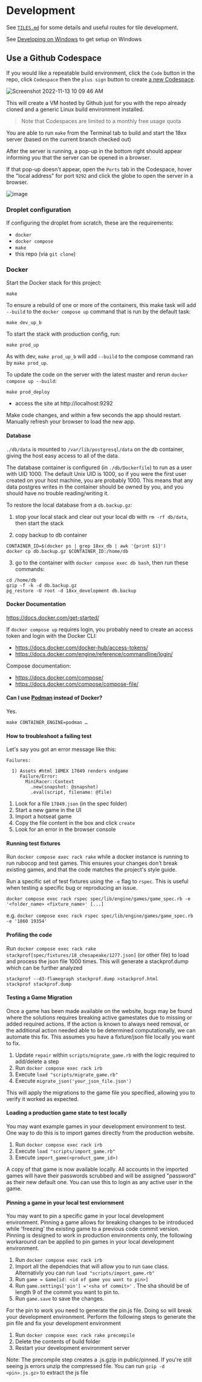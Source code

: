 # Development

See [`TILES.md`](/TILES.md) for some details and useful routes for tile
development.

See [Developing on Windows](https://github.com/tobymao/18xx/wiki/Developing-For-18xx.games#developing-on-windows) to get setup on Windows

## Use a Github Codespace

If you would like a repeatable build environment, click the `Code` button in the repo, click `Codespace` then the `plus sign` button to create [a new Codespace](https://github.com/features/codespaces).

![Screenshot 2022-11-13 10 09 46 AM](https://user-images.githubusercontent.com/1711810/201537600-294512b8-3a99-4762-8c16-d64294706434.png)

This will create a VM hosted by Github just for you with the repo already cloned and a generic Linux build environment installed.

> Note that Codespaces are limited to a monthly free usage quota

You are able to run `make` from the Terminal tab to build and start the 18xx server (based on the current branch checked out)

After the server is running, a pop-up in the bottom right should appear informing you that the server can be opened in a browser.

If that pop-up doesn't appear, open the `Ports` tab in the Codespace, hover the "local address" for port `9292` and click the globe to open the server in a browser.

![image](https://user-images.githubusercontent.com/1711810/201538007-a5b4bf8a-9214-4ca3-a6a5-6304601c34c2.png)


### Droplet configuration

If configuring the droplet from scratch, these are the requirements:

- `docker`
- `docker compose`
- `make`
- this repo (via `git clone`)

### Docker

Start the Docker stack for this project:

```
make
```

To ensure a rebuild of one or more of the containers, this make task will add
`--build` to the `docker compose up` command that is run by the default task:

```
make dev_up_b
```

To start the stack with production config, run:

```
make prod_up
```

As with dev, `make prod_up_b` will add `--build` to the compose command ran by
`make prod_up`.

To update the code on the server with the latest master and rerun
`docker compose up --build`:

```
make prod_deploy
```

- access the site at http://localhost:9292

Make code changes, and within a few seconds the app should restart. Manually
refresh your browser to load the new app.

#### Database

`./db/data` is mounted to `/var/lib/postgresql/data` on the db container, giving
the host easy access to all of the data.

The database container is configured (in `./db/Dockerfile`) to run as a user
with UID 1000. The default Unix UID is 1000, so if you were the first user
created on your host machine, you are probably 1000. This means that any data
postgres writes in the container should be owned by you, and you should have no
trouble reading/writing it.

To restore the local database from a `db.backup.gz`:

1. stop your local stack and clear out your local db with `rm -rf db/data`, then
   start the stack

2. copy backup to db container

```
CONTAINER_ID=$(docker ps | grep 18xx_db | awk '{print $1}')
docker cp db.backup.gz $CONTAINER_ID:/home/db
```

3. go to the container with `docker compose exec db bash`, then run these
   commands:

```
cd /home/db
gzip -f -k -d db.backup.gz
pg_restore -U root -d 18xx_development db.backup
```

#### Docker Documentation

https://docs.docker.com/get-started/

If `docker compose up` requires login, you probably need to create an access
token and login with the Docker CLI:

- https://docs.docker.com/docker-hub/access-tokens/
- https://docs.docker.com/engine/reference/commandline/login/

Compose documentation:

- https://docs.docker.com/compose/
- https://docs.docker.com/compose/compose-file/

#### Can I use [Podman](https://podman.io/) instead of Docker?

Yes.

```
make CONTAINER_ENGINE=podman …
```

#### How to troubleshoot a failing test

Let's say you got an error message like this:

```
Failures:

  1) Assets #html 18MEX 17849 renders endgame
     Failure/Error:
       MiniRacer::Context
         .new(snapshot: @snapshot)
         .eval(script, filename: @file)
```

1. Look for a file `17849.json` (in the spec folder)
2. Start a new game in the UI
3. Import a hotseat game
4. Copy the file content in the box and click `create`
5. Look for an error in the browser console

#### Running test fixtures

Run `docker compose exec rack rake` while a docker instance is running to run rubocop and test games. This ensures your changes don't break existing games, and that the code matches the project's style guide.

Run a specific set of test fixtures using the `-e` flag to `rspec`. This is useful when testing a specific bug or reproducing an issue.

`docker compose exec rack rspec spec/lib/engine/games/game_spec.rb -e '<folder_name> <fixture_name>' [...]`

e.g. `docker compose exec rack rspec spec/lib/engine/games/game_spec.rb -e '1860 19354'`

#### Profiling the code

Run `docker compose exec rack rake stackprof[spec/fixtures/18_chesapeake/1277.json]` (or other file) to load and process the json file 1000 times. This will generate a stackprof.dump which can be further analyzed

```
stackprof --d3-flamegraph stackprof.dump >stackprof.html
stackprof stackprof.dump
```

#### Testing a Game Migration

Once a game has been made available on the website, bugs may be found where the solutions requires breaking active gamestates due to missing or added required actions. If the action is known to always need removal, or the additional action needed able to be determined computationally, we can automate this fix. This assumes you have a fixture/json file locally you want to fix.

1. Update `repair` within `scripts/migrate_game.rb` with the logic required to add/delete a step
2. Run `docker compose exec rack irb`
3. Execute `load "scripts/migrate_game.rb"`
4. Execute `migrate_json('your_json_file.json')`

This will apply the migrations to the game file you specified, allowing you to verify it worked as expected.

#### Loading a production game state to test locally

You may want example games in your development environment to test. One way to do this is to import games directly from the production website.

1. Run `docker compose exec rack irb`
2. Execute `load "scripts/import_game.rb"`
3. Execute `import_game(<product_game_id>)`

A copy of that game is now available locally. All accounts in the imported games will have their passwords scrubbed and will be assigned "password" as their new default one. You can use this to login as any active user in the game.

#### Pinning a game in your local test enviornment

You may want to pin a specific game in your local development environment. Pinning a game allows for breaking changes to be introduced while 'freezing' the existing game to a previous code commit version. Pinning is designed to work in production environments only, the following workaround can be applied to pin games in your local development environment.

1. Run `docker compose exec rack irb`
2. Import all the dependcies that will allow you to run `Game` class. Alternativly you can run `load "scripts/import_game.rb"`
3. Run `game = Game[id: <id of game you want to pin>]`
4. Run `game.settings['pin'] ='<sha of commit>'` . The sha should be of length 9 of the commit you want to pin to.
5. Run `game.save` to save the changes.

For the pin to work you need to generate the pin.js file. Doing so will break your development environment. Perform the following steps to generate the pin file and fix your development environment
1. Run `docker compose exec rack rake precompile`
2. Delete the contents of build folder
3. Restart your  development environment server

Note: The precompile step creates a <pinned sha>.js.gzip in public/pinned. If you're still seeing js errors unzip the compressed file. You can run `gzip -d <pin>.js.gz>` to extract the js file
